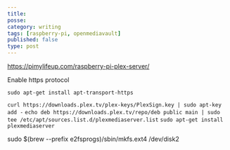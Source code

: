 ```yaml
---
title:
posse:
category: writing
tags: [raspberry-pi, openmediavault]
published: false
type: post
---
```


https://pimylifeup.com/raspberry-pi-plex-server/


Enable https protocol

`sudo apt-get install apt-transport-https`

`curl https://downloads.plex.tv/plex-keys/PlexSign.key | sudo apt-key add -`
`echo deb https://downloads.plex.tv/repo/deb public main | sudo tee /etc/apt/sources.list.d/plexmediaserver.list`
`sudo apt-get install plexmediaserver`

sudo $(brew --prefix e2fsprogs)/sbin/mkfs.ext4 /dev/disk2
